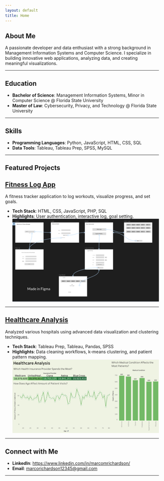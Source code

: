 ```yaml
---
layout: default
title: Home
---
```


## About Me
A passionate developer and data enthusiast with a strong background in Management Information Systems and Computer Science. I specialize in building innovative web applications, analyzing data, and creating meaningful visualizations.

---

## Education
- **Bachelor of Science**: Management Information Systems, Minor in Computer Science @ Florida State University
- **Master of Law**: Cybersecurity, Privacy, and Technology @ Florida State University

---

##  Skills
- **Programming Languages**: Python, JavaScript, HTML, CSS, SQL
- **Data Tools**: Tableau, Tableau Prep, SPSS, MySQL
  
---

## Featured Projects

## [Fitness Log App](https://github.com/marcoxrich/FitnessApp)
A fitness tracker application to log workouts, visualize progress, and set goals.  
- **Tech Stack**: HTML, CSS, JavaScript, PHP, SQL
- **Highlights**: User authentication, interactive log, goal setting.
  ![Wireframe](/assets/Fitnessappwireframe.jpeg) 

---

## [Healthcare Analysis](https://github.com/marcoxrich/HealthcareAnalysis)
Analyzed various hospitals using advanced data visualization and clustering techniques.  
- **Tech Stack**: Tableau Prep, Tableau, Pandas, SPSS  
- **Highlights**: Data cleaning workflows, k-means clustering, and patient pattern mapping.
  ![Dashboard](/assets/HealthcareAnalysisDashboard.jpeg)
  
---


## Connect with Me
- **LinkedIn**: https://www.linkedin.com/in/marcomrichardson/
- **Email**: marcorichardson12345@gmail.com
  
---
